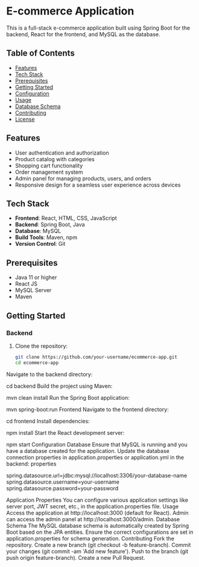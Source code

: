 # E-commerce Application

This is a full-stack e-commerce application built using Spring Boot for the backend, React for the frontend, and MySQL as the database.

## Table of Contents
- [Features](#features)
- [Tech Stack](#tech-stack)
- [Prerequisites](#prerequisites)
- [Getting Started](#getting-started)
- [Configuration](#configuration)
- [Usage](#usage)
- [Database Schema](#database-schema)
- [Contributing](#contributing)
- [License](#license)

## Features
- User authentication and authorization
- Product catalog with categories
- Shopping cart functionality
- Order management system
- Admin panel for managing products, users, and orders
- Responsive design for a seamless user experience across devices

## Tech Stack
- **Frontend**: React, HTML, CSS, JavaScript
- **Backend**: Spring Boot, Java
- **Database**: MySQL
- **Build Tools**: Maven, npm
- **Version Control**: Git

## Prerequisites
- Java 11 or higher
- React JS
- MySQL Server
- Maven

## Getting Started

### Backend
1. Clone the repository:
   ```bash
   git clone https://github.com/your-username/ecommerce-app.git
   cd ecommerce-app
Navigate to the backend directory:

cd backend
Build the project using Maven:


mvn clean install
Run the Spring Boot application:


mvn spring-boot:run
Frontend
Navigate to the frontend directory:


cd frontend
Install dependencies:


npm install
Start the React development server:

npm start
Configuration
Database
Ensure that MySQL is running and you have a database created for the application.
Update the database connection properties in application.properties or application.yml in the backend:
properties


spring.datasource.url=jdbc:mysql://localhost:3306/your-database-name
spring.datasource.username=your-username
spring.datasource.password=your-password

Application Properties
You can configure various application settings like server port, JWT secret, etc., in the application.properties file.
Usage
Access the application at http://localhost:3000 (default for React).
Admin can access the admin panel at http://localhost:3000/admin.
Database Schema
The MySQL database schema is automatically created by Spring Boot based on the JPA entities.
Ensure the correct configurations are set in application.properties for schema generation.
Contributing
Fork the repository.
Create a new branch (git checkout -b feature-branch).
Commit your changes (git commit -am 'Add new feature').
Push to the branch (git push origin feature-branch).
Create a new Pull Request.
